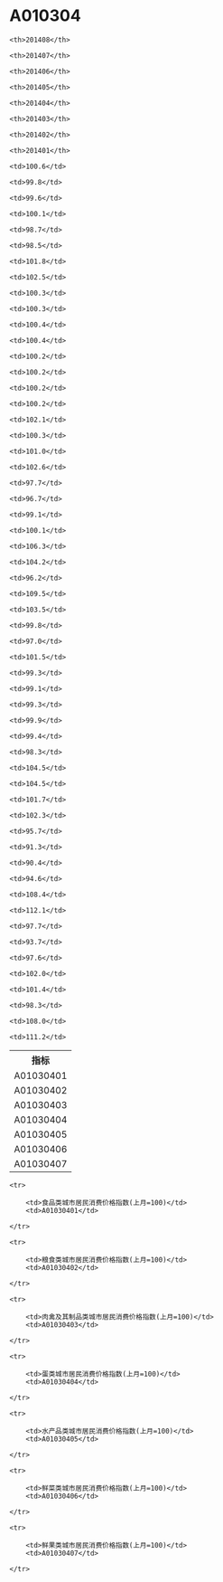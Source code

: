 A010304
======


<table>

<tr>
    <th>指标</th>
    
    <th>201408</th>
    
    <th>201407</th>
    
    <th>201406</th>
    
    <th>201405</th>
    
    <th>201404</th>
    
    <th>201403</th>
    
    <th>201402</th>
    
    <th>201401</th>
    
</tr>


<tr>
    <td>A01030401</td>
    
    <td>100.6</td>
    
    <td>99.8</td>
    
    <td>99.6</td>
    
    <td>100.1</td>
    
    <td>98.7</td>
    
    <td>98.5</td>
    
    <td>101.8</td>
    
    <td>102.5</td>
    

</tr>

<tr>
    <td>A01030402</td>
    
    <td>100.3</td>
    
    <td>100.3</td>
    
    <td>100.4</td>
    
    <td>100.4</td>
    
    <td>100.2</td>
    
    <td>100.2</td>
    
    <td>100.2</td>
    
    <td>100.2</td>
    

</tr>

<tr>
    <td>A01030403</td>
    
    <td>102.1</td>
    
    <td>100.3</td>
    
    <td>101.0</td>
    
    <td>102.6</td>
    
    <td>97.7</td>
    
    <td>96.7</td>
    
    <td>99.1</td>
    
    <td>100.1</td>
    

</tr>

<tr>
    <td>A01030404</td>
    
    <td>106.3</td>
    
    <td>104.2</td>
    
    <td>96.2</td>
    
    <td>109.5</td>
    
    <td>103.5</td>
    
    <td>99.8</td>
    
    <td>97.0</td>
    
    <td>101.5</td>
    

</tr>

<tr>
    <td>A01030405</td>
    
    <td>99.3</td>
    
    <td>99.1</td>
    
    <td>99.3</td>
    
    <td>99.9</td>
    
    <td>99.4</td>
    
    <td>98.3</td>
    
    <td>104.5</td>
    
    <td>104.5</td>
    

</tr>

<tr>
    <td>A01030406</td>
    
    <td>101.7</td>
    
    <td>102.3</td>
    
    <td>95.7</td>
    
    <td>91.3</td>
    
    <td>90.4</td>
    
    <td>94.6</td>
    
    <td>108.4</td>
    
    <td>112.1</td>
    

</tr>

<tr>
    <td>A01030407</td>
    
    <td>97.7</td>
    
    <td>93.7</td>
    
    <td>97.6</td>
    
    <td>102.0</td>
    
    <td>101.4</td>
    
    <td>98.3</td>
    
    <td>108.0</td>
    
    <td>111.2</td>
    

</tr>


</table>

<table>
    
    <tr>

        <td>食品类城市居民消费价格指数(上月=100)</td>
        <td>A01030401</td>

    </tr>
    
    <tr>

        <td>粮食类城市居民消费价格指数(上月=100)</td>
        <td>A01030402</td>

    </tr>
    
    <tr>

        <td>肉禽及其制品类城市居民消费价格指数(上月=100)</td>
        <td>A01030403</td>

    </tr>
    
    <tr>

        <td>蛋类城市居民消费价格指数(上月=100)</td>
        <td>A01030404</td>

    </tr>
    
    <tr>

        <td>水产品类城市居民消费价格指数(上月=100)</td>
        <td>A01030405</td>

    </tr>
    
    <tr>

        <td>鲜菜类城市居民消费价格指数(上月=100)</td>
        <td>A01030406</td>

    </tr>
    
    <tr>

        <td>鲜果类城市居民消费价格指数(上月=100)</td>
        <td>A01030407</td>

    </tr>
    
</table>
